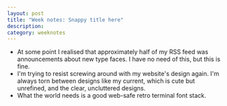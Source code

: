 ```yaml
---
layout: post
title: "Week notes: Snappy title here"
description: 
category: weeknotes
---
```


- At some point I realised that approximately half of my RSS feed was announcements about new type faces. I have no need of this, but this is fine.
- I'm trying to resist screwing around with my website's design again. I'm always torn between designs like my current, which is cute but unrefined, and the clear, uncluttered designs.
- What the world needs is a good web-safe retro terminal font stack.


